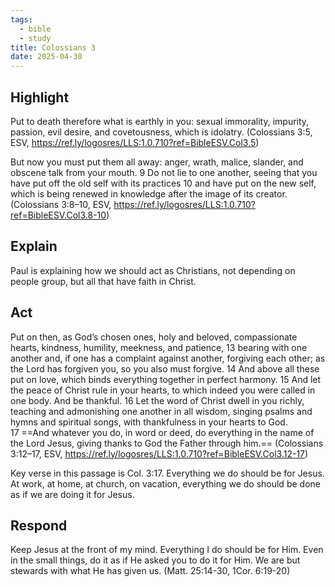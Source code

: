 ```yaml
---
tags:
  - bible
  - study
title: Colossians 3
date: 2025-04-30
---
```

## Highlight 
Put to death therefore what is earthly in you: sexual immorality, impurity, passion, evil desire, and covetousness, which is idolatry. (Colossians 3:5, ESV, https://ref.ly/logosres/LLS:1.0.710?ref=BibleESV.Col3.5)

But now you must put them all away: anger, wrath, malice, slander, and obscene talk from your mouth. 9 Do not lie to one another, seeing that you have put off the old self with its practices 10 and have put on the new self, which is being renewed in knowledge after the image of its creator.  (Colossians 3:8–10, ESV, https://ref.ly/logosres/LLS:1.0.710?ref=BibleESV.Col3.8-10)

## Explain
 Paul is explaining how we should act as Christians, not depending on people group, but all that have faith in Christ. 

## Act
Put on then, as God’s chosen ones, holy and beloved, compassionate hearts, kindness, humility, meekness, and patience, 13 bearing with one another and, if one has a complaint against another, forgiving each other; as the Lord has forgiven you, so you also must forgive. 14 And above all these put on love, which binds everything together in perfect harmony. 15 And let the peace of Christ rule in your hearts, to which indeed you were called in one body. And be thankful. 16 Let the word of Christ dwell in you richly, teaching and admonishing one another in all wisdom, singing psalms and hymns and spiritual songs, with thankfulness in your hearts to God. 17 ==And whatever you do, in word or deed, do everything in the name of the Lord Jesus, giving thanks to God the Father through him.==  (Colossians 3:12–17, ESV, https://ref.ly/logosres/LLS:1.0.710?ref=BibleESV.Col3.12-17)

Key verse in this passage is Col. 3:17. Everything we do should be for Jesus. At work, at home, at church, on vacation, everything we do should be done as if we are doing it for Jesus. 
## Respond
Keep Jesus at the front of my mind. Everything I do should be for Him. Even in the small things, do it as if He asked you to do it for Him. We are but stewards with what He has given us. (Matt. 25:14-30, 1Cor. 6:19-20)
